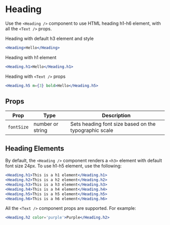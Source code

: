 
# Heading

Use the `<Heading />` component to use HTML heading h1-h6 element, with all the `<Text />` props.

Heading with default h3 element and style

```.jsx
<Heading>Hello</Heading>
```

Heading with h1 element

```.jsx
<Heading.h1>Hello</Heading.h1>
```

Heading with `<Text />` props

```.jsx
<Heading.h5 m={3} bold>Hello</Heading.h5>
```

## Props

Prop | Type | Description
---|---|---
`fontSize` | number or string | Sets heading font size based on the typographic scale

## Heading Elements

By default, the `<Heading />` component renders a `<h3>` element with default font size 24px.
To use h1-h5 element, use the following:

```.jsx
<Heading.h1>This is a h1 element</Heading.h1>
<Heading.h2>This is a h2 element</Heading.h2>
<Heading.h3>This is a h3 element</Heading.h3>
<Heading.h4>This is a h4 element</Heading.h4>
<Heading.h5>This is a h5 element</Heading.h5>
<Heading.h6>This is a h6 element</Heading.h6>
```

All the `<Text />` component props are supported. For example:

```.jsx
<Heading.h2 color='purple'>Purple</Heading.h2>
```


